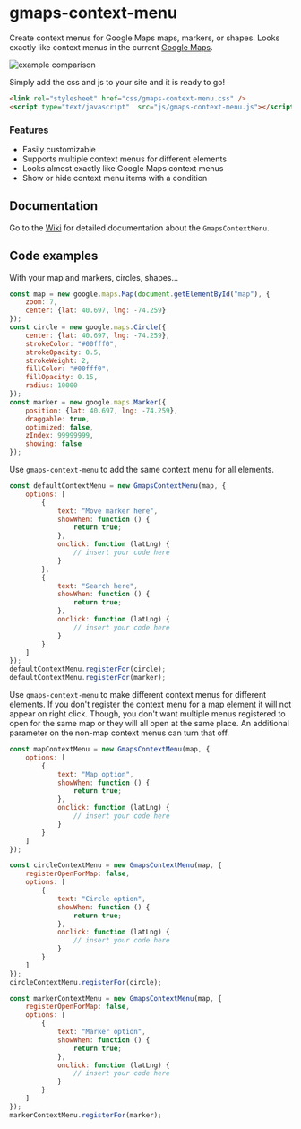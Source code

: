 # gmaps-context-menu
Create context menus for Google Maps maps, markers, or shapes. Looks exactly like context menus in the current [Google Maps](https://www.google.com/maps).

![example comparison](https://i.imgur.com/6MjZ94m.png)

Simply add the css and js to your site and it is ready to go!

```html
<link rel="stylesheet" href="css/gmaps-context-menu.css" />
<script type="text/javascript"  src="js/gmaps-context-menu.js"></script>
```

### Features
- Easily customizable
- Supports multiple context menus for different elements
- Looks almost exactly like Google Maps context menus
- Show or hide context menu items with a condition

## Documentation

Go to the [Wiki](https://github.com/mattwright324/gmaps-context-menu/wiki/GmapsContextMenu) for detailed documentation about the `GmapsContextMenu`.

## Code examples

With your map and markers, circles, shapes...

```js
const map = new google.maps.Map(document.getElementById("map"), {
    zoom: 7,
    center: {lat: 40.697, lng: -74.259}
});
const circle = new google.maps.Circle({
    center: {lat: 40.697, lng: -74.259},
    strokeColor: "#00fff0",
    strokeOpacity: 0.5,
    strokeWeight: 2,
    fillColor: "#00fff0",
    fillOpacity: 0.15,
    radius: 10000
});
const marker = new google.maps.Marker({
    position: {lat: 40.697, lng: -74.259},
    draggable: true,
    optimized: false,
    zIndex: 99999999,
    showing: false
});
```

Use `gmaps-context-menu` to add the same context menu for all elements.

```js
const defaultContextMenu = new GmapsContextMenu(map, {
    options: [
        {
            text: "Move marker here",
            showWhen: function () {
                return true;
            },
            onclick: function (latLng) {
                // insert your code here
            }
        },
        {
            text: "Search here",
            showWhen: function () {
                return true;
            },
            onclick: function (latLng) {
                // insert your code here
            }
        }
    ]
});
defaultContextMenu.registerFor(circle);
defaultContextMenu.registerFor(marker);
```

Use `gmaps-context-menu` to make different context menus for different elements. If you don't register the context menu for a map element it will not appear on right click. Though, you don't want multiple menus registered to open for the same map or they will all open at the same place. An additional parameter on the non-map context menus can turn that off.

```js
const mapContextMenu = new GmapsContextMenu(map, {
    options: [
        {
            text: "Map option",
            showWhen: function () {
                return true;
            },
            onclick: function (latLng) {
                // insert your code here
            }
        }
    ]
});

const circleContextMenu = new GmapsContextMenu(map, {
    registerOpenForMap: false,
    options: [
        {
            text: "Circle option",
            showWhen: function () {
                return true;
            },
            onclick: function (latLng) {
                // insert your code here
            }
        }
    ]
});
circleContextMenu.registerFor(circle);

const markerContextMenu = new GmapsContextMenu(map, {
    registerOpenForMap: false,
    options: [
        {
            text: "Marker option",
            showWhen: function () {
                return true;
            },
            onclick: function (latLng) {
                // insert your code here
            }
        }
    ]
});
markerContextMenu.registerFor(marker);
```
